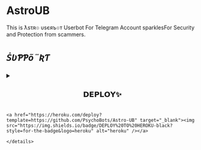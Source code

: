 # AstroUB
This is ƛsτʀ๏ υsєяъ๏т Userbot For Telegram Account sparklesFor Security and Protection from scammers.
# <i><b> `ṠƲƤƤṏƦƬ`</b></i>
### <details><summary> <h3 align="center"> 𝗗𝗘𝗣𝗟𝗢𝗬✨ </h3></summary>

    <a href="https://heroku.com/deploy?template=https://github.com/PsychoBots/Astro-UB" target="_blank"><img src="https://img.shields.io/badge/DEPLOY%20TO%20HEROKU-black?style=for-the-badge&logo=heroku" alt="heroku" /></a>

    </details>
